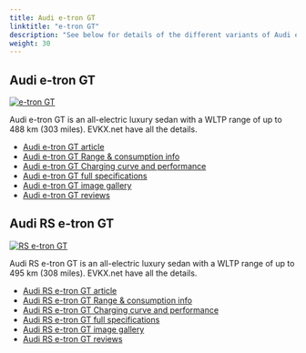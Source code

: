 ```yaml
---
title: Audi e-tron GT
linktitle: "e-tron GT"
description: "See below for details of the different variants of Audi e-tron GT"
weight: 30
---
```

## Audi e-tron GT

<a href="/models/audi/e-tron_gt/e-tron_gt/"><img src="https://media.evkx.net/multimedia/models/audi/e-tron_gt/e-tron_gt/main_1_st.jpg" class="img-fluid" alt="e-tron GT" ></a>

Audi e-tron GT is an all-electric luxury sedan with a WLTP range of up to 488 km (303 miles). EVKX.net have all the details. 

- [Audi e-tron GT article](/models/audi/e-tron_gt/e-tron_gt/)
- [Audi e-tron GT Range & consumption info](/models/audi/e-tron_gt/e-tron_gt/rangeandconsumption)
- [Audi e-tron GT Charging curve and performance](/models/audi/e-tron_gt/e-tron_gt/chargingcurve)
- [Audi e-tron GT full specifications](/models/audi/e-tron_gt/e-tron_gt/specifications)
- [Audi e-tron GT image gallery](/models/audi/e-tron_gt/e-tron_gt/gallery)
- [Audi e-tron GT reviews](/models/audi/e-tron_gt/e-tron_gt/reviews)

## Audi RS e-tron GT

<a href="/models/audi/e-tron_gt/rs_e-tron_gt/"><img src="https://media.evkx.net/multimedia/models/audi/e-tron_gt/rs_e-tron_gt/main_1_st.jpg" class="img-fluid" alt="RS e-tron GT" ></a>

Audi RS e-tron GT is an all-electric luxury sedan with a WLTP range of up to 495 km (308 miles). EVKX.net have all the details. 

- [Audi RS e-tron GT article](/models/audi/e-tron_gt/rs_e-tron_gt/)
- [Audi RS e-tron GT Range & consumption info](/models/audi/e-tron_gt/rs_e-tron_gt/rangeandconsumption)
- [Audi RS e-tron GT Charging curve and performance](/models/audi/e-tron_gt/rs_e-tron_gt/chargingcurve)
- [Audi RS e-tron GT full specifications](/models/audi/e-tron_gt/rs_e-tron_gt/specifications)
- [Audi RS e-tron GT image gallery](/models/audi/e-tron_gt/rs_e-tron_gt/gallery)
- [Audi RS e-tron GT reviews](/models/audi/e-tron_gt/rs_e-tron_gt/reviews)

